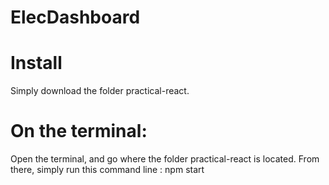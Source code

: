 # ElecDashboard

# Install

Simply download the folder practical-react.

# On the terminal: 
Open the terminal, and go where the folder practical-react is located. From there, simply run this command line : npm start
